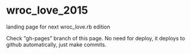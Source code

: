 wroc_love_2015
==============

landing page for next wroc_love.rb edition

Check "gh-pages" branch of this page.
No need for deploy, it deploys to github automatically, just make commits.
